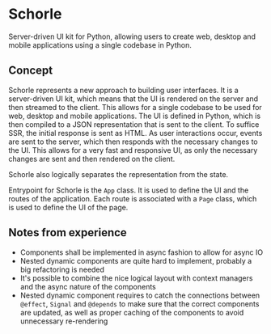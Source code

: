 # Schorle

Server-driven UI kit for Python, allowing users to create web, desktop and mobile applications using a single codebase
in Python.

## Concept

Schorle represents a new approach to building user interfaces. It is a server-driven UI kit, which means that the UI is
rendered on the server and then streamed to the client.
This allows for a single codebase to be used for web, desktop and mobile applications.
The UI is defined in Python, which is then compiled to a JSON representation that is sent to the client.
To suffice SSR, the initial response is sent as HTML. As user interactions occur, events are sent to the server, which
then responds with the necessary changes to the UI.
This allows for a very fast and responsive UI, as only the necessary changes are sent and then rendered on the client.

Schorle also logically separates the representation from the state.

Entrypoint for Schorle is the `App` class. It is used to define the UI and the routes of the application.
Each route is associated with a `Page` class, which is used to define the UI of the page.


## Notes from experience

- Components shall be implemented in async fashion to allow for async IO
- Nested dynamic components are quite hard to implement, probably a big refactoring is needed
- It's possible to combine the nice logical layout with context managers and the async nature of the components
- Nested dynamic component requires to catch the connections between `@effect`, `Signal` and `@depends` to make sure that the
  correct components are updated, as well as proper caching of the components to avoid unnecessary re-rendering

